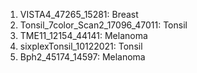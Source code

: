 1. VISTA4_47265_15281: Breast
2. Tonsil_7color_Scan2_17096_47011: Tonsil
3. TME11_12154_44141: Melanoma
4. sixplexTonsil_10122021: Tonsil
5. Bph2_45174_14597: Melanoma